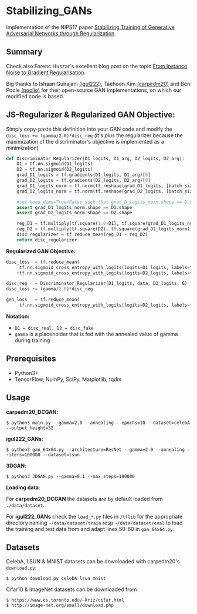 # Stabilizing_GANs

Implementation of the NIPS17 paper [Stabilizing Training of Generative Adversarial Networks through Regularization](https://arxiv.org/abs/1705.09367).

## Summary



Check also Ferenc Huszar's excellent blog post on the topic [From Instance Noise to Gradient Regularisation](http://www.inference.vc/from-instance-noise-to-gradient-regularisation/).


Big thanks to Ishaan Gulrajani [(igul222)](https://github.com/igul222/improved_wgan_training), Taehoon Kim [(carpedm20)](https://github.com/carpedm20/DCGAN-tensorflow) and Ben Poole [(poolio)](https://github.com/poolio/unrolled_gan) for their open-source GAN implementations, on which our modified code is based. 




## JS-Regularizer & Regularized GAN Objective:

Simply copy-paste this definition into your GAN code and modify the `disc_loss += (gamma/2.0)*disc_reg` (it's _plus_ the regularizer because the maximization of the discriminator's objective is implemented as a minimization)

```python
def Discriminator_Regularizer(D1_logits, D1_arg, D2_logits, D2_arg):
    D1 = tf.nn.sigmoid(D1_logits)
    D2 = tf.nn.sigmoid(D2_logits)
    grad_D1_logits = tf.gradients(D1_logits, D1_arg)[0]
    grad_D2_logits = tf.gradients(D2_logits, D2_arg)[0]
    grad_D1_logits_norm = tf.norm(tf.reshape(grad_D1_logits, [batch_size,-1]), axis=1, keep_dims=True)
    grad_D2_logits_norm = tf.norm(tf.reshape(grad_D2_logits, [batch_size,-1]), axis=1, keep_dims=True)

    #set keep_dims=True/False such that grad_D_logits_norm.shape == D.shape
    assert grad_D1_logits_norm.shape == D1.shape
    assert grad_D2_logits_norm.shape == D2.shape

    reg_D1 = tf.multiply(tf.square(1.0-D1), tf.square(grad_D1_logits_norm))
    reg_D2 = tf.multiply(tf.square(D2), tf.square(grad_D2_logits_norm))
    disc_regularizer = tf.reduce_mean(reg_D1 + reg_D2)
    return disc_regularizer
```
 
**Regularized GAN Objective:**

```python
disc_loss  = tf.reduce_mean( 
     tf.nn.sigmoid_cross_entropy_with_logits(logits=D1_logits, labels=tf.ones_like(D1_logits))
    +tf.nn.sigmoid_cross_entropy_with_logits(logits=D2_logits, labels=tf.zeros_like(D2_logits)) )

disc_reg   = Discriminator_Regularizer(D1_logits, data, D2_logits, G)
disc_loss += (gamma/2.0)*disc_reg

gen_loss   = tf.reduce_mean(
     tf.nn.sigmoid_cross_entropy_with_logits(logits=D2_logits, labels=tf.ones_like(D2_logits)) )

```

**Notation:**

- `D1 = disc_real, D2 = disc_fake`
- `gamma` is a placeholder that is fed with the annealed value of gamma during training




## Prerequisites

- Python3+
- TensorFlow, NumPy, SciPy, Matplotlib, tqdm


## Usage

**carpedm20_DCGAN**:

    $ python3 main.py --gamma=2.0 --annealing --epochs=10 --dataset=celebA --output_height=32

**igul222_GANs**:

    $ python3 gan_64x64.py --architecture=ResNet --gamma=2.0 --annealing --iters=100000 --dataset=lsun

**3DGAN**:

    $ python3 3DGAN.py --gamma=0.1 --max_steps=100000

**Loading data**:

For **carpedm20_DCGAN** the datasets are by default loaded from `./data/dataset`.

For **igul222_GANs** check the `load_*.py` files in `/tflib` for the appropriate directory naming `~/data/dataset/train` resp `~/data/dataset/eval` to load the training and test data from and adapt lines 50-60 in `gan_64x64.py`.

## Datasets

CelebA, LSUN & MNIST datasets can be downloaded with carpedm20's `download.py`:

    $ python download.py celebA lsun mnist

Cifar10 & ImageNet datasets can be downloaded from 

    $ https://www.cs.toronto.edu/~kriz/cifar.html
    $ http://image-net.org/small/download.php





